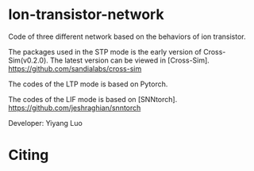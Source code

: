 # Ion-transistor-network
Code of three different network based on the behaviors of ion transistor. 

The packages used in the STP mode is the early version of Cross-Sim(v0.2.0). The latest version can be viewed in [Cross-Sim]. <https://github.com/sandialabs/cross-sim>

The codes of the LTP mode is based on Pytorch.

The codes of the LIF mode is based on [SNNtorch]. <https://github.com/jeshraghian/snntorch>


Developer: Yiyang Luo

# Citing



